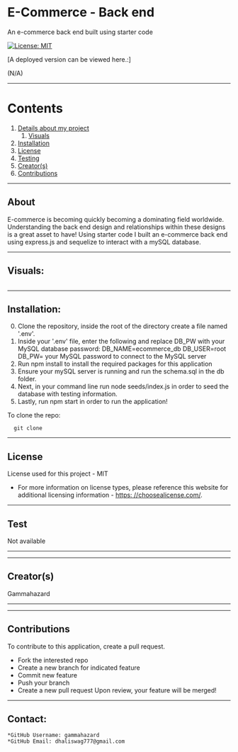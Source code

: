 
  
  # E-Commerce - Back end

  An e-commerce back end built using starter code

  [![License: MIT](https://img.shields.io/badge/License-MIT-yellow.svg)](https://opensource.org/licenses/MIT)

  [A deployed version can be viewed here.:]
  
  (N/A)
  
---

  # Contents

  1. [Details about my project](#about)
      1. [Visuals](#visuals)
  2. [Installation](#installation)
  3. [License](#license)
  4. [Testing](#test)
  5. [Creator(s)](#creators)
  6. [Contributions](#contributions)

---

## About

  E-commerce is becoming quickly becoming a dominating field worldwide. Understanding the back end design and relationships within these designs is a great asset to have! Using starter code I built an e-commerce back end using express.js and sequelize to interact with a mySQL database.

---

## Visuals:

  ![]()

---

## Installation:
  0. Clone the repository, inside the root of the directory create a file named '.env'.
  1. Inside your '.env' file, enter the following and replace DB_PW with your MySQL database password:
		DB_NAME=ecommerce_db
		DB_USER=root
		DB_PW= your MySQL password to connect to the MySQL server	
  2. Run npm install to install the required packages for this application
  3. Ensure your mySQL server is running and run the schema.sql in the db folder.
  4. Next, in your command line run node seeds/index.js in order to seed the database with testing information.
  5. Lastly, run npm start in order to run the application!



  To clone the repo:
  
      git clone 
  
---

  ## License
  License used for this project - MIT
  * For more information on license types, please reference this website
  for additional licensing information - [https: //choosealicense.com/](https://choosealicense.com/).

---

## Test
  Not available

---

---

## Creator(s)
 Gammahazard

---

---

## Contributions
  To contribute to this application, create a pull request.
  - Fork the interested repo
  - Create a new branch for indicated feature
  - Commit new feature
  - Push your branch
  - Create a new pull request
  Upon review, your feature will be merged!

---

## Contact:
    *GitHub Username: gammahazard
    *GitHub Email: dhaliswag777@gmail.com
  
